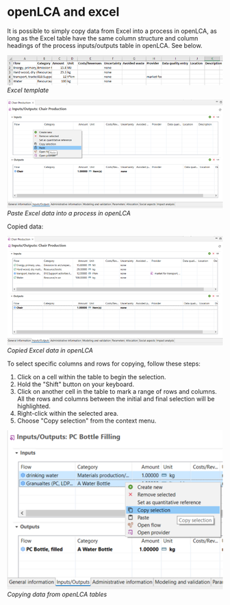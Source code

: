 # openLCA and excel

It is possible to simply copy data from Excel into a process in openLCA, as long as the Excel table have the same column structure and column headings of the process inputs/outputs table in openLCA. See below.

![](../media/excel_1.png)  
_Excel template_


![](../media/paste_excel_empty.png)  
_Paste Excel data into a process in openLCA_

Copied data:

![](../media/paste_excel.png)  
_Copied Excel data in openLCA_

To select specific columns and rows for copying, follow these steps:

1. Click on a cell within the table to begin the selection.
2. Hold the "Shift" button on your keyboard.
3. Click on another cell in the table to mark a range of rows and columns.
All the rows and columns between the initial and final selection will be highlighted.
4. Right-click within the selected area.
5. Choose "Copy selection" from the context menu.

![](../media/copy_selection.png)  
_Copying data from openLCA tables_